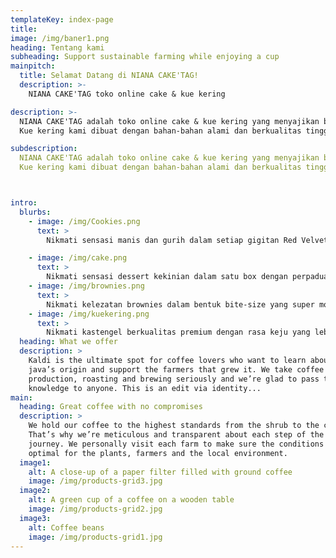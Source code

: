 ```yaml
---
templateKey: index-page
title: 
image: /img/baner1.png
heading: Tentang kami
subheading: Support sustainable farming while enjoying a cup
mainpitch:
  title: Selamat Datang di NIANA CAKE'TAG!
  description: >-
    NIANA CAKE'TAG toko online cake & kue kering 

description: >-
  NIANA CAKE'TAG adalah toko online cake & kue kering yang menyajikan berbagai jenis cake & kue kering lezat juga berkualitas. Kami berkomitmen untuk menyediakan kue kering yang segar, enak, dan tampil menarik.
  Kue kering kami dibuat dengan bahan-bahan alami dan berkualitas tinggi, Kami memiliki berbagai jenis cake & kue kering, dari klasik hingga modern. Cake & kue kering kami dapat dikustomisasi sesuai dengan keinginan Anda. Jangan ragu untuk memesan cake & kue kering Anda sekarang juga! Kami siap melayani Anda dan memberikan cake & kue kering yang lezat dan memuaskan.

subdescription: 
  NIANA CAKE'TAG adalah toko online cake & kue kering yang menyajikan berbagai jenis cake & kue kering lezat juga berkualitas. Kami berkomitmen untuk menyediakan kue kering yang segar, enak, dan tampil menarik.
  Kue kering kami dibuat dengan bahan-bahan alami dan berkualitas tinggi, Kami memiliki berbagai jenis cake & kue kering, dari klasik hingga modern. Cake & kue kering kami dapat dikustomisasi sesuai dengan keinginan Anda. Jangan ragu untuk memesan cake & kue kering Anda sekarang juga! Kami siap melayani Anda dan memberikan cake & kue kering yang lezat dan memuaskan.



intro:
  blurbs:
    - image: /img/Cookies.png
      text: >
        Nikmati sensasi manis dan gurih dalam setiap gigitan Red Velvet Cookies kami! Dibuat dengan bahan berkualitas tinggi, cookies ini memiliki tekstur yang lembut di dalam dan renyah di luar, berpadu dengan cita rasa khas red velvet yang kaya dan sedikit cokelat.

    - image: /img/cake.png
      text: >
        Nikmati sensasi dessert kekinian dalam satu box dengan perpaduan layer cake, mousse, dan topping premium yang lembut serta lumer di mulut! Dibuat dari bahan berkualitas tanpa pengawet, Dessert Box kami siap memanjakan lidahmu dengan rasa manis yang pas dan tekstur yang creamy.
    - image: /img/brownies.png
      text: >
        Nikmati kelezatan brownies dalam bentuk bite-size yang super moist, fudgy, dan lumer di mulut! Dibuat dari cokelat premium dengan kombinasi rasa yang menggoda, Brownies Bite kami siap memanjakan lidahmu di setiap gigitan.
    - image: /img/kuekering.png
      text: >
        Nikmati kastengel berkualitas premium dengan rasa keju yang lebih kuat, tekstur renyah, dan aroma menggoda di setiap gigitannya! Dibuat dari bahan pilihan seperti keju edam dan cheddar asli, tanpa pengawet, serta diproses dengan resep spesial yang menghasilkan kastengel yang lumer di mulut dan super gurih.
  heading: What we offer
  description: >
    Kaldi is the ultimate spot for coffee lovers who want to learn about their
    java’s origin and support the farmers that grew it. We take coffee
    production, roasting and brewing seriously and we’re glad to pass that
    knowledge to anyone. This is an edit via identity...
main:
  heading: Great coffee with no compromises
  description: >
    We hold our coffee to the highest standards from the shrub to the cup.
    That’s why we’re meticulous and transparent about each step of the coffee’s
    journey. We personally visit each farm to make sure the conditions are
    optimal for the plants, farmers and the local environment.
  image1:
    alt: A close-up of a paper filter filled with ground coffee
    image: /img/products-grid3.jpg
  image2:
    alt: A green cup of a coffee on a wooden table
    image: /img/products-grid2.jpg
  image3:
    alt: Coffee beans
    image: /img/products-grid1.jpg
---
```

